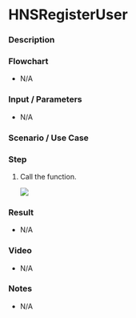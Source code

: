 # HNSRegisterUser

### Description



### Flowchart

- N/A

### Input / Parameters

- N/A

### Scenario / Use Case



### Step

1. Call the function. <br />
    
    ![](../../../../document/function/Device/HNSPushNotification/push-notify-step-1.png?raw=true)
    
### Result

- N/A

### Video

- N/A
<!--[![Video](http://i.imgur.com/Ot5DWAW.png)](https://youtu.be/StTqXEQ2l-Y?t=35s)-->

### Notes

- N/A